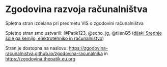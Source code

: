 # Zgodovina razvoja računalništva
Spletna stran izdelana pri predmetu VIS o zgodovini računalništva

Spletno stran smo ustvarili: @Patik123, @echo_jg, @tilenG5 ([dijaki Srednje šole ga kemijo, elektrotehniko in računalništvo](https://ker.sc-celje.si))

Stran je dostopna na naslovu: https://zgodovina-racunalnistva.github.io/zgodovina-racunalnika in https://zgodovina.thepatik.eu.org
